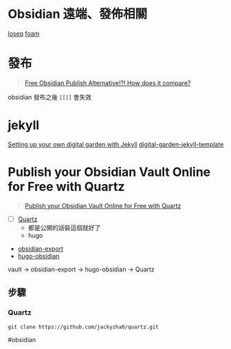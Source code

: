 # Obsidian 遠端、發佈相關
[loseq](https://logseq.com/)
[foam](https://foambubble.github.io/)


# 發布
>[Free Obsidian Publish Alternative!?! How does it compare?](https://youtu.be/PZ7r3Agdk8M)

obsidian 發布之後 `[[]]` 會失效

# jekyll
[Setting up your own digital garden with Jekyll](https://maximevaillancourt.com/blog/setting-up-your-own-digital-garden-with-jekyll)
[digital-garden-jekyll-template](https://github.com/maximevaillancourt/digital-garden-jekyll-template)

# Publish your Obsidian Vault Online for Free with Quartz

>[Publish your Obsidian Vault Online for Free with Quartz](https://youtu.be/ITiiuBNVue0)

- [ ] [Quartz](https://github.com/jackyzha0/quartz)
	- 都是公開的話裝這個就好了
	- hugo
- [obsidian-export](https://github.com/zoni/obsidian-export)
- [hugo-obsidian](https://github.com/jackyzha0/hugo-obsidian)

vault -> obsidian-export -> hugo-obsidian -> Quartz
## 步驟
### Quartz
```shell
git clone https://github.com/jackyzha0/quartz.git
```


#obsidian 